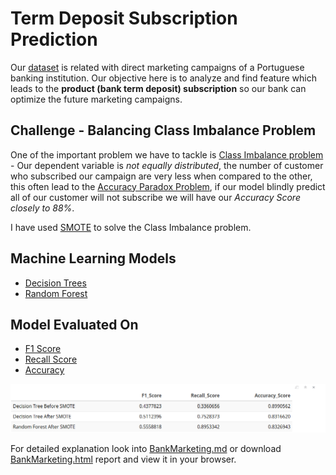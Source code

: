 # Term Deposit Subscription Prediction
Our [dataset](https://archive.ics.uci.edu/ml/datasets/bank+marketing) is related with direct marketing campaigns of a Portuguese banking institution. Our objective here is to analyze and find feature which leads to the **product (bank term deposit) subscription** so our bank can optimize the future marketing campaigns.

## Challenge - Balancing Class Imbalance Problem
One of the important problem we have to tackle is [Class Imbalance problem](http://www.chioka.in/class-imbalance-problem/) - Our dependent variable is *not equally distributed*, the number of customer who subscribed our campaign are very less when compared to the other, this often lead to the [Accuracy Paradox Problem](https://en.wikipedia.org/wiki/Accuracy_paradox), if our model blindly predict all of our customer will not subscribe we will have our *Accuracy Score closely to 88%*.

I have used [SMOTE](https://arxiv.org/pdf/1106.1813.pdf) to solve the Class Imbalance problem.

## Machine Learning Models
- [Decision Trees](https://www.analyticsvidhya.com/blog/2016/04/complete-tutorial-tree-based-modeling-scratch-in-python/)
- [Random Forest](https://www.analyticsvidhya.com/blog/2016/04/complete-tutorial-tree-based-modeling-scratch-in-python/)

## Model Evaluated On
- [F1 Score](https://en.wikipedia.org/wiki/F1_score)
- [Recall Score](https://en.wikipedia.org/wiki/Precision_and_recall)
- [Accuracy](https://en.wikipedia.org/wiki/Precision_and_recall)

![](BankMarketing_files/figure-html/modelcomp.PNG)

For detailed explanation look into [BankMarketing.md](https://github.com/prabakap/TermDepositSubscriptionPrediction/blob/master/BankMarketing.md) or download [BankMarketing.html](https://github.com/prabakap/TermDepositSubscriptionPrediction/blob/master/BankMarketing.html) report and view it in your browser.
